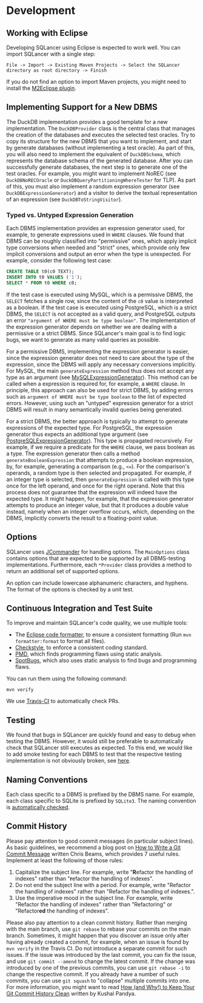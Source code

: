 # Development

## Working with Eclipse

Developing SQLancer using Eclipse is expected to work well. You can import SQLancer with a single step:

```
File -> Import -> Existing Maven Projects -> Select the SQLancer directory as root directory -> Finish
```
If you do not find an option to import Maven projects, you might need to install the [M2Eclipse plugin](https://www.eclipse.org/m2e/).


## Implementing Support for a New DBMS

The DuckDB implementation provides a good template for a new implementation. The `DuckDBProvider` class is the central class that manages the creation of the databases and executes the selected test oracles. Try to copy its structure for the new DBMS that you want to implement, and start by generate databases (without implementing a test oracle). As part of this, you will also need to implement the equivalent of `DuckDBSchema`, which represents the database schema of the generated database. After you can successfully generate databases, the next step is to generate one of the test oracles. For example, you might want to implement NoREC (see `DuckDBNoRECOracle` or `DuckDBQueryPartitioningWhereTester` for TLP). As part of this, you must also implement a random expression generator (see `DuckDBExpressionGenerator`) and a visitor to derive the textual representation of an expression (see `DuckDBToStringVisitor`).

### Typed vs. Untyped Expression Generation

Each DBMS implementation provides an expression generator used, for example, to generate expressions used in `WHERE` clauses. We found that DBMS can be roughly classified into "permissive" ones, which apply implicit type conversions when needed and "strict" ones, which provide only few implicit conversions and output an error when the type is unexpected. For example, consider the following test case:

```sql
CREATE TABLE t0(c0 TEXT);
INSERT INTO t0 VALUES ('1');
SELECT * FROM t0 WHERE c0;
```

If the test case is executed using MySQL, which is a permissive DBMS, the `SELECT` fetches a single row, since the content of the `c0` value is interpreted as a boolean. If the test case is executed using PostgreSQL, which is a strict DBMS, the `SELECT` is not accepted as a valid query, and PostgreSQL outputs an error `"argument of WHERE must be type boolean"`.  The implementation of the expression generator depends on whether we are dealing with a permissive or a strict DBMS. Since SQLancer's main goal is to find logic bugs, we want to generate as many valid queries as possible.

For a permissive DBMS, implementing the expression generator is easier, since the expression generator does not need to care about the type of the expression, since the DBMS will apply any necessary conversions implicitly. For MySQL, the main `generateExpression` method thus does not accept any type as an argument (see [MySQLExpressionGenerator](https://github.com/sqlancer/sqlancer/blob/86647df8aa2dd8d167b5c3ce3297290f5b0b2bcd/src/sqlancer/mysql/gen/MySQLExpressionGenerator.java#L54)). This method can  be called when a expression is required for, for example, a `WHERE` clause. In principle, this approach can also be used for strict DBMS, by adding errors such as `argument of WHERE must be type boolean` to the list of expected errors. However, using such an "untyped" expression generator for a strict DBMS will result in many semantically invalid queries being generated.

For a strict DBMS, the better approach is typically to attempt to generate expressions of the expected type. For PostgreSQL, the expression generator thus expects an additional type argument (see [PostgreSQLExpressionGenerator](https://github.com/sqlancer/sqlancer/blob/86647df8aa2dd8d167b5c3ce3297290f5b0b2bcd/src/sqlancer/postgres/gen/PostgresExpressionGenerator.java#L251)). This type is propagated recursively. For example, if we require a predicate for the `WHERE` clause, we pass boolean as a type. The expression generator then calls a method `generateBooleanExpression` that attempts to produce a boolean expression, by, for example, generating a comparison (e.g., `<=`). For the comparison's operands, a random type is then selected and propagated. For example, if an integer type is selected, then `generateExpression` is called with this type once for the left operand, and once for the right operand. Note that this process does not guarantee that the expression will indeed have the expected type. It might happen, for example, that the expression generator attempts to produce an integer value, but that it produces a double value instead, namely when an integer overflow occurs, which, depending on the DBMS, implicitly converts the result to a floating-point value.



## Options

SQLancer uses [JCommander](https://jcommander.org/) for handling options. The `MainOptions` class contains options that are expected to be supported by all DBMS-testing implementations. Furthermore, each `*Provider` class provides a method to return an additional set of supported options.

An option can include lowercase alphanumeric characters, and hyphens. The format of the options is checked by a unit test.

## Continuous Integration and Test Suite

To improve and maintain SQLancer's code quality, we use multiple tools:
* The [Eclipse code formatter](https://code.revelc.net/formatter-maven-plugin/), to ensure a consistent formatting (Run `mvn formatter:format` to format all files).
* [Checkstyle](https://checkstyle.sourceforge.io/), to enforce a consistent coding standard.
* [PMD](https://pmd.github.io/), which finds programming flaws using static analysis.
* [SpotBugs](https://spotbugs.github.io/), which also uses static analysis to find bugs and programming flaws.

You can run them using the following command:

```
mvn verify
```

We use [Travis-CI](https://travis-ci.com/) to automatically check PRs.


## Testing

We found that bugs in SQLancer are quickly found and easy to debug when testing the DBMS. However, it would still be preferable to automatically check that SQLancer still executes as expected. To this end, we would like to add smoke testing for each DBMS to test that the respective testing implementation is not obviously broken, see [here](https://github.com/sqlancer/sqlancer/issues/3).

## Naming Conventions

Each class specific to a DBMS is prefixed by the DBMS name. For example, each class specific to SQLite is prefixed by `SQLite3`. The naming convention is [automatically checked](src/check_names.py).

## Commit History

Please pay attention to good commit messages (in particular subject lines). As basic guidelines, we recommend a blog post on [How to Write a Git Commit Message](https://chris.beams.io/posts/git-commit/) written Chris Beams, which provides 7 useful rules. Implement at least the following of those rules:
1. Capitalize the subject line. For example, write "**R**efactor the handling of indexes" rather than "**r**efactor the handling of indexes".
2. Do not end the subject line with a period. For example, write "Refactor the handling of indexes" rather than "Refactor the handling of indexes.".
3. Use the imperative mood in the subject line. For example, write "Refactor the handling of indexes" rather than "Refactoring" or "Refactor**ed** the handling of indexes".

Please also pay attention to a clean commit history. Rather than merging with the main branch, use `git rebase` to rebase your commits on the main branch. Sometimes, it might happen that you discover an issue only after having already created a commit, for example, when an issue is found by `mvn verify` in the Travis CI. Do not introduce a separate commit for such issues. If the issue was introduced by the last commit, you can fix the issue, and use `git commit --amend` to change the latest commit. If the change was introduced by one of the previous commits, you can use `git rebase -i` to change the respective commit. If you already have a number of such commits, you can use `git squash` to "collapse" multiple commits into one. For more information, you might want to read [How (and Why!) to Keep Your Git Commit History Clean](https://about.gitlab.com/blog/2018/06/07/keeping-git-commit-history-clean/) written by Kushal Pandya.
